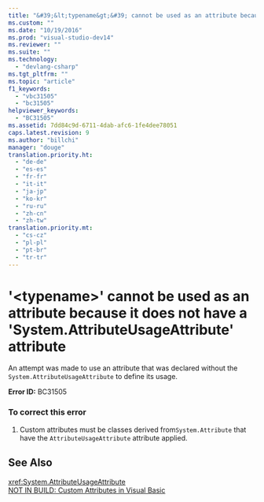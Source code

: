 ```yaml
---
title: "&#39;&lt;typename&gt;&#39; cannot be used as an attribute because it does not have a &#39;System.AttributeUsageAttribute&#39; attribute"
ms.custom: ""
ms.date: "10/19/2016"
ms.prod: "visual-studio-dev14"
ms.reviewer: ""
ms.suite: ""
ms.technology: 
  - "devlang-csharp"
ms.tgt_pltfrm: ""
ms.topic: "article"
f1_keywords: 
  - "vbc31505"
  - "bc31505"
helpviewer_keywords: 
  - "BC31505"
ms.assetid: 7dd84c9d-6711-4dab-afc6-1fe4dee78051
caps.latest.revision: 9
ms.author: "billchi"
manager: "douge"
translation.priority.ht: 
  - "de-de"
  - "es-es"
  - "fr-fr"
  - "it-it"
  - "ja-jp"
  - "ko-kr"
  - "ru-ru"
  - "zh-cn"
  - "zh-tw"
translation.priority.mt: 
  - "cs-cz"
  - "pl-pl"
  - "pt-br"
  - "tr-tr"
---
```

# &#39;&lt;typename&gt;&#39; cannot be used as an attribute because it does not have a &#39;System.AttributeUsageAttribute&#39; attribute
An attempt was made to use an attribute that was declared without the `System.AttributeUsageAttribute` to define its usage.  
  
 **Error ID:** BC31505  
  
### To correct this error  
  
1.  Custom attributes must be classes derived from`System.Attribute` that have the `AttributeUsageAttribute` attribute applied.  
  
## See Also  
 <xref:System.AttributeUsageAttribute>   
 [NOT IN BUILD: Custom Attributes in Visual Basic](http://msdn.microsoft.com/en-us/d72d8a5c-8f64-4614-b15b-cad66845d047)